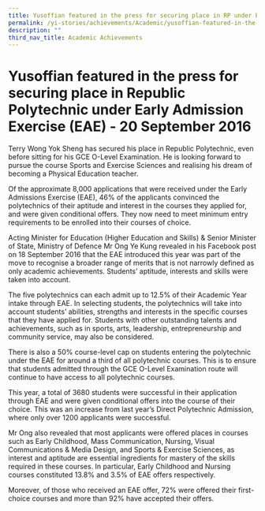```yaml
---
title: Yusoffian featured in the press for securing place in RP under EAE
permalink: /yi-stories/achievements/Academic/yusoffian-featured-in-the-press-for-securing-place-in-rp-under-eae/
description: ""
third_nav_title: Academic Achievements
---
```

# **Yusoffian featured in the press for securing place in Republic Polytechnic under Early Admission Exercise (EAE) - 20 September 2016**

Terry Wong Yok Sheng has secured his place in Republic Polytechnic, even before sitting for his GCE O-Level Examination. He is looking forward to pursue the course Sports and Exercise Sciences and realising his dream of becoming a Physical Education teacher.

Of the approximate 8,000 applications that were received under the Early Admissions Exercise (EAE), 46% of the applicants convinced the polytechnics of their aptitude and interest in the courses they applied for, and were given conditional offers. They now need to meet minimum entry requirements to be enrolled into their courses of choice.

Acting Minister for Education (Higher Education and Skills) & Senior Minister of State, Ministry of Defence Mr Ong Ye Kung revealed in his Facebook post on 18 September 2016 that the EAE introduced this year was part of the move to recognise a broader range of merits that is not narrowly defined as only academic achievements. Students’ aptitude, interests and skills were taken into account.

The five polytechnics can each admit up to 12.5% of their Academic Year intake through EAE. In selecting students, the polytechnics will take into account students’ abilities, strengths and interests in the specific courses that they have applied for. Students with other outstanding talents and achievements, such as in sports, arts, leadership, entrepreneurship and community service, may also be considered.  

There is also a 50% course-level cap on students entering the polytechnic under the EAE for around a third of all polytechnic courses. This is to ensure that students admitted through the GCE O-Level Examination route will continue to have access to all polytechnic courses. 

This year, a total of 3680 students were successful in their application through EAE and were given conditional offers into the course of their choice. This was an increase from last year’s Direct Polytechnic Admission, where only over 1200 applicants were successful.

Mr Ong also revealed that most applicants were offered places in courses such as Early Childhood, Mass Communication, Nursing, Visual Communications & Media Design, and Sports & Exercise Sciences, as interest and aptitude are essential ingredients for mastery of the skills required in these courses. In particular, Early Childhood and Nursing courses constituted 13.8% and 3.5% of EAE offers respectively.

Moreover, of those who received an EAE offer, 72% were offered their first-choice courses and more than 92% have accepted their offers.